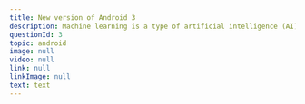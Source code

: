```yaml
---
title: New version of Android 3
description: Machine learning is a type of artificial intelligence (AI) that provides computers with the ability to learn without being explicitly programmed. Machine learning focuses on the development of computer programs that can change when exposed to new data.
questionId: 3
topic: android
image: null
video: null
link: null
linkImage: null
text: text
---
```

